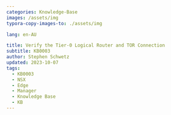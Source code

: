```yaml
---
categories: Knowledge-Base
images: /assets/img
typora-copy-images-to: ./assets/img

lang: en-AU

title: Verify the Tier-0 Logical Router and TOR Connection
subtitle: KB0003 
author: Stephen Schwetz
updated: 2023-10-07
tags: 
  - KB0003
  - NSX
  - Edge
  - Manager
  - Knowledge Base
  - KB
---
```


